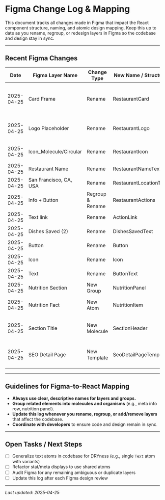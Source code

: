 # Figma Change Log & Mapping

This document tracks all changes made in Figma that impact the React component structure, naming, and atomic design mapping. Keep this up to date as you rename, regroup, or redesign layers in Figma so the codebase and design stay in sync.

---

## **Recent Figma Changes**

| Date       | Figma Layer Name           | Change Type         | New Name / Structure              | Reason/Notes                                   |
|------------|---------------------------|---------------------|-----------------------------------|------------------------------------------------|
| 2025-04-25 | Card Frame                | Rename              | RestaurantCard                    | Clarifies intent, matches React organism name   |
| 2025-04-25 | Logo Placeholder          | Rename              | RestaurantLogo                    | Consistent naming for logo atom/molecule        |
| 2025-04-25 | Icon_Molecule/Circular    | Rename              | RestaurantIcon                    | Distinguish from generic icons                  |
| 2025-04-25 | Restaurant Name           | Rename              | RestaurantNameText                | Atomic text element                            |
| 2025-04-25 | San Francisco, CA, USA    | Rename              | RestaurantLocationText            | Atomic text element                            |
| 2025-04-25 | Info + Button             | Regroup & Rename    | RestaurantActions                 | Molecule for info row + CTA                    |
| 2025-04-25 | Text link                 | Rename              | ActionLink                        | Atomic link                                    |
| 2025-04-25 | Dishes Saved (2)          | Rename              | DishesSavedText                   | Atomic stat text                               |
| 2025-04-25 | Button                    | Rename              | Button                            | General button atom                            |
| 2025-04-25 | Icon                      | Rename              | Icon                              | General icon atom                              |
| 2025-04-25 | Text                      | Rename              | ButtonText                        | For button labels                              |
| 2025-04-25 | Nutrition Section         | New Group           | NutritionPanel                    | Organism for nutrition info                    |
| 2025-04-25 | Nutrition Fact            | New Atom            | NutritionItem                     | For each nutrition label/value                 |
| 2025-04-25 | Section Title             | New Molecule        | SectionHeader                     | For section headings with/without icon         |
| 2025-04-25 | SEO Detail Page           | New Template        | SeoDetailPageTemplate             | Template for SEO-optimized page                |

---

## **Guidelines for Figma-to-React Mapping**

- **Always use clear, descriptive names for layers and groups.**
- **Group related elements into molecules and organisms** (e.g., meta info row, nutrition panel).
- **Update this log whenever you rename, regroup, or add/remove layers** that affect the codebase.
- **Coordinate with developers** to ensure code and design remain in sync.

---

## **Open Tasks / Next Steps**
- [ ] Generalize text atoms in codebase for DRYness (e.g., single `Text` atom with variants)
- [ ] Refactor stat/meta displays to use shared atoms
- [ ] Audit Figma for any remaining ambiguous or duplicate layers
- [ ] Update this log after each Figma design review

---

_Last updated: 2025-04-25_
